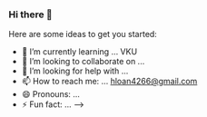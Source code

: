 ### Hi there 👋

Here are some ideas to get you started:

- 🌱 I’m currently learning ... VKU
- 👯 I’m looking to collaborate on ...
- 🤔 I’m looking for help with ...
- 📫 How to reach me: ... hloan4266@gmail.com
- 😄 Pronouns: ...
- ⚡ Fun fact: ...
-->
